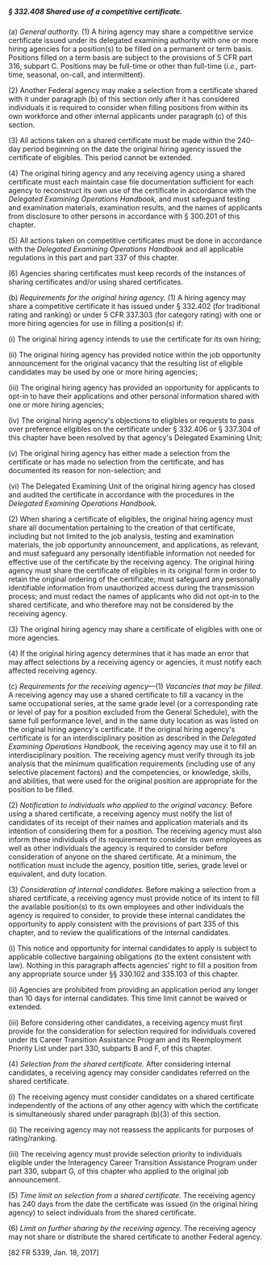 ##### § 332.408 Shared use of a competitive certificate. #####

(a) *General authority.* (1) A hiring agency may share a competitive service certificate issued under its delegated examining authority with one or more hiring agencies for a position(s) to be filled on a permanent or term basis. Positions filled on a term basis are subject to the provisions of 5 CFR part 316, subpart C. Positions may be full-time or other than full-time (*i.e.,* part-time, seasonal, on-call, and intermittent).

(2) Another Federal agency may make a selection from a certificate shared with it under paragraph (b) of this section only after it has considered individuals it is required to consider when filling positions from within its own workforce and other internal applicants under paragraph (c) of this section.

(3) All actions taken on a shared certificate must be made within the 240-day period beginning on the date the original hiring agency issued the certificate of eligibles. This period cannot be extended.

(4) The original hiring agency and any receiving agency using a shared certificate must each maintain case file documentation sufficient for each agency to reconstruct its own use of the certificate in accordance with the *Delegated Examining Operations Handbook,* and must safeguard testing and examination materials, examination results, and the names of applicants from disclosure to other persons in accordance with § 300.201 of this chapter.

(5) All actions taken on competitive certificates must be done in accordance with the *Delegated Examining Operations Handbook* and all applicable regulations in this part and part 337 of this chapter.

(6) Agencies sharing certificates must keep records of the instances of sharing certificates and/or using shared certificates.

(b) *Requirements for the original hiring agency.* (1) A hiring agency may share a competitive certificate it has issued under § 332.402 (for traditional rating and ranking) or under 5 CFR 337.303 (for category rating) with one or more hiring agencies for use in filling a position(s) if:

(i) The original hiring agency intends to use the certificate for its own hiring;

(ii) The original hiring agency has provided notice within the job opportunity announcement for the original vacancy that the resulting list of eligible candidates may be used by one or more hiring agencies;

(iii) The original hiring agency has provided an opportunity for applicants to opt-in to have their applications and other personal information shared with one or more hiring agencies;

(iv) The original hiring agency's objections to eligibles or requests to pass over preference eligibles on the certificate under § 332.406 or § 337.304 of this chapter have been resolved by that agency's Delegated Examining Unit;

(v) The original hiring agency has either made a selection from the certificate or has made no selection from the certificate, and has documented its reason for non-selection; and

(vi) The Delegated Examining Unit of the original hiring agency has closed and audited the certificate in accordance with the procedures in the *Delegated Examining Operations Handbook.*

(2) When sharing a certificate of eligibles, the original hiring agency must share all documentation pertaining to the creation of that certificate, including but not limited to the job analysis, testing and examination materials, the job opportunity announcement, and applications, as relevant, and must safeguard any personally identifiable information not needed for effective use of the certificate by the receiving agency. The original hiring agency must share the certificate of eligibles in its original form in order to retain the original ordering of the certificate; must safeguard any personally identifiable information from unauthorized access during the transmission process; and must redact the names of applicants who did not opt-in to the shared certificate, and who therefore may not be considered by the receiving agency.

(3) The original hiring agency may share a certificate of eligibles with one or more agencies.

(4) If the original hiring agency determines that it has made an error that may affect selections by a receiving agency or agencies, it must notify each affected receiving agency.

(c) *Requirements for the receiving agency*—(1) *Vacancies that may be filled.* A receiving agency may use a shared certificate to fill a vacancy in the same occupational series, at the same grade level (or a corresponding rate or level of pay for a position excluded from the General Schedule), with the same full performance level, and in the same duty location as was listed on the original hiring agency's certificate. If the original hiring agency's certificate is for an interdisciplinary position as described in the *Delegated Examining Operations Handbook,* the receiving agency may use it to fill an interdisciplinary position. The receiving agency must verify through its job analysis that the minimum qualification requirements (including use of any selective placement factors) and the competencies, or knowledge, skills, and abilities, that were used for the original position are appropriate for the position to be filled.

(2) *Notification to individuals who applied to the original vacancy.* Before using a shared certificate, a receiving agency must notify the list of candidates of its receipt of their names and application materials and its intention of considering them for a position. The receiving agency must also inform these individuals of its requirement to consider its own employees as well as other individuals the agency is required to consider before consideration of anyone on the shared certificate. At a minimum, the notification must include the agency, position title, series, grade level or equivalent, and duty location.

(3) *Consideration of internal candidates.* Before making a selection from a shared certificate, a receiving agency must provide notice of its intent to fill the available position(s) to its own employees and other individuals the agency is required to consider, to provide these internal candidates the opportunity to apply consistent with the provisions of part 335 of this chapter, and to review the qualifications of the internal candidates.

(i) This notice and opportunity for internal candidates to apply is subject to applicable collective bargaining obligations (to the extent consistent with law). Nothing in this paragraph affects agencies' right to fill a position from any appropriate source under §§ 330.102 and 335.103 of this chapter.

(ii) Agencies are prohibited from providing an application period any longer than 10 days for internal candidates. This time limit cannot be waived or extended.

(iii) Before considering other candidates, a receiving agency must first provide for the consideration for selection required for individuals covered under its Career Transition Assistance Program and its Reemployment Priority List under part 330, subparts B and F, of this chapter.

(4) *Selection from the shared certificate.* After considering internal candidates, a receiving agency may consider candidates referred on the shared certificate.

(i) The receiving agency must consider candidates on a shared certificate independently of the actions of any other agency with which the certificate is simultaneously shared under paragraph (b)(3) of this section.

(ii) The receiving agency may not reassess the applicants for purposes of rating/ranking.

(iii) The receiving agency must provide selection priority to individuals eligible under the Interagency Career Transition Assistance Program under part 330, subpart G, of this chapter who applied to the original job announcement.

(5) *Time limit on selection from a shared certificate.* The receiving agency has 240 days from the date the certificate was issued (in the original hiring agency) to select individuals from the shared certificate.

(6) *Limit on further sharing by the receiving agency.* The receiving agency may not share or distribute the shared certificate to another Federal agency.

[82 FR 5339, Jan. 18, 2017]